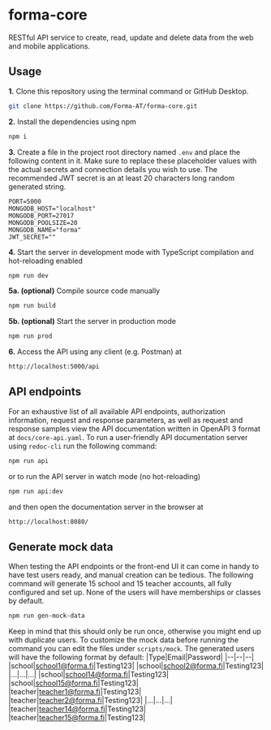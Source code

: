 # forma-core

RESTful API service to create, read, update and delete data from the web and mobile applications.

## Usage

**1.** Clone this repository using the terminal command or GitHub Desktop.
```bash
git clone https://github.com/Forma-AT/forma-core.git
```

**2.** Install the dependencies using npm
```bash
npm i
```

**3.** Create a file in the project root directory named `.env` and place the following content in it. Make sure to replace these placeholder values with the actual secrets and connection details you wish to use. The recommended JWT secret is an at least 20 characters long random generated string.
```dotenv
PORT=5000
MONGODB_HOST="localhost"
MONGODB_PORT=27017
MONGODB_POOLSIZE=20
MONGODB_NAME="forma"
JWT_SECRET=""
```

**4.** Start the server in development mode with TypeScript compilation and hot-reloading enabled
```bash
npm run dev
```

**5a. (optional)** Compile source code manually
```bash
npm run build
```

**5b. (optional)** Start the server in production mode
```bash
npm run prod
```

**6.** Access the API using any client (e.g. Postman) at
```bash
http://localhost:5000/api
```

## API endpoints

For an exhaustive list of all available API endpoints, authorization information, request and response parameters, as well as request and response samples view the API documentation written in OpenAPI 3 format at `docs/core-api.yaml`. To run a user-friendly API documentation server using `redoc-cli` run the following command:
```bash
npm run api
```
or to run the API server in watch mode (no hot-reloading)
```bash
npm run api:dev
```
and then open the documentation server in the browser at
```bash
http://localhost:8080/
```

## Generate mock data

When testing the API endpoints or the front-end UI it can come in handy to have test users ready, and manual creation can be tedious. The following command will generate 15 school and 15 teacher accounts, all fully configured and set up. None of the users will have memberships or classes by default.
```bash
npm run gen-mock-data
```
Keep in mind that this should only be run once, otherwise you might end up with duplicate users. To customize the mock data before running the command you can edit the files under `scripts/mock`. The generated users will have the following format by default:
|Type|Email|Password|
|--|--|--|
|school|school1@forma.fi|Testing123|
|school|school2@forma.fi|Testing123|
|...|...|...|
|school|school14@forma.fi|Testing123|
|school|school15@forma.fi|Testing123|
|teacher|teacher1@forma.fi|Testing123|
|teacher|teacher2@forma.fi|Testing123|
|...|...|...|
|teacher|teacher14@forma.fi|Testing123|
|teacher|teacher15@forma.fi|Testing123|
